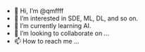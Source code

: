 - 👋 Hi, I’m @qmffff
- 👀 I’m interested in SDE, ML, DL, and so on.
- 🌱 I’m currently learning AI.
- 💞️ I’m looking to collaborate on ...
- 📫 How to reach me ...

<!---
qmffff/qmffff is a ✨ special ✨ repository because its `README.md` (this file) appears on your GitHub profile.
You can click the Preview link to take a look at your changes.
--->
